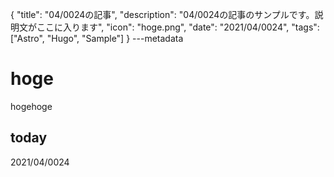 {
  "title": "04/0024の記事",
  "description": "04/0024の記事のサンプルです。説明文がここに入ります",
  "icon": "hoge.png",
  "date": "2021/04/0024",
  "tags": ["Astro", "Hugo", "Sample"]
}
---metadata

# hoge
hogehoge

## today
2021/04/0024